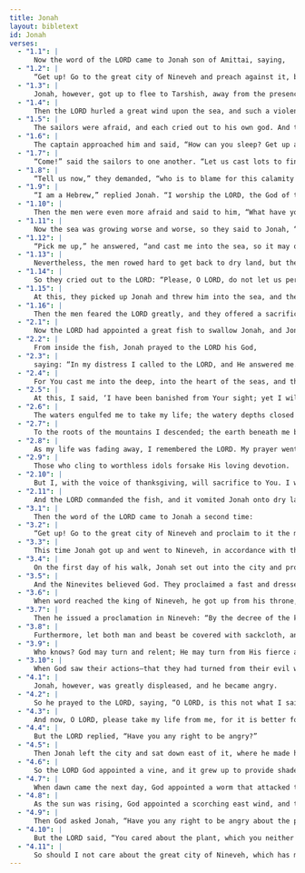 ```yaml
---
title: Jonah
layout: bibletext
id: Jonah
verses:
  - "1.1": |
      Now the word of the LORD came to Jonah son of Amittai, saying,
  - "1.2": |
      “Get up! Go to the great city of Nineveh and preach against it, because its wickedness has come up before Me.”
  - "1.3": |
      Jonah, however, got up to flee to Tarshish, away from the presence of the LORD. He went down to Joppa and found a ship bound for Tarshish. So he paid the fare and went aboard to sail for Tarshish, away from the presence of the LORD.
  - "1.4": |
      Then the LORD hurled a great wind upon the sea, and such a violent storm arose that the ship was in danger of breaking apart.
  - "1.5": |
      The sailors were afraid, and each cried out to his own god. And they threw the ship’s cargo into the sea to lighten the load. But Jonah had gone down to the lowest part of the vessel, where he lay down and fell into a deep sleep.
  - "1.6": |
      The captain approached him and said, “How can you sleep? Get up and call upon your God. Perhaps this God will consider us, so that we may not perish.”
  - "1.7": |
      “Come!” said the sailors to one another. “Let us cast lots to find out who is responsible for this calamity that is upon us.” So they cast lots, and the lot fell on Jonah.
  - "1.8": |
      “Tell us now,” they demanded, “who is to blame for this calamity that is upon us? What is your occupation, and where have you come from? What is your country, and who are your people?”
  - "1.9": |
      “I am a Hebrew,” replied Jonah. “I worship the LORD, the God of the heavens, who made the sea and the dry land.”
  - "1.10": |
      Then the men were even more afraid and said to him, “What have you done?” The men knew that he was fleeing from the presence of the LORD, because he had told them.
  - "1.11": |
      Now the sea was growing worse and worse, so they said to Jonah, “What must we do to you to calm this sea for us?”
  - "1.12": |
      “Pick me up,” he answered, “and cast me into the sea, so it may quiet down for you. For I know that I am to blame for this violent storm that has come upon you.”
  - "1.13": |
      Nevertheless, the men rowed hard to get back to dry land, but they could not, for the sea was raging against them more and more.
  - "1.14": |
      So they cried out to the LORD: “Please, O LORD, do not let us perish on account of this man’s life! Do not charge us with innocent blood! For You, O LORD, have done as You pleased.”
  - "1.15": |
      At this, they picked up Jonah and threw him into the sea, and the raging sea grew calm.
  - "1.16": |
      Then the men feared the LORD greatly, and they offered a sacrifice to the LORD and made vows to Him.
  - "2.1": |
      Now the LORD had appointed a great fish to swallow Jonah, and Jonah spent three days and three nights in the belly of the fish.
  - "2.2": |
      From inside the fish, Jonah prayed to the LORD his God,
  - "2.3": |
      saying: “In my distress I called to the LORD, and He answered me. From the belly of Sheol I called for help, and You heard my voice.
  - "2.4": |
      For You cast me into the deep, into the heart of the seas, and the current swirled about me; all Your breakers and waves swept over me.
  - "2.5": |
      At this, I said, ‘I have been banished from Your sight; yet I will look once more toward Your holy temple.’
  - "2.6": |
      The waters engulfed me to take my life; the watery depths closed around me; the seaweed wrapped around my head.
  - "2.7": |
      To the roots of the mountains I descended; the earth beneath me barred me in forever! But You raised my life from the pit, O LORD my God!
  - "2.8": |
      As my life was fading away, I remembered the LORD. My prayer went up to You, to Your holy temple.
  - "2.9": |
      Those who cling to worthless idols forsake His loving devotion.
  - "2.10": |
      But I, with the voice of thanksgiving, will sacrifice to You. I will fulfill what I have vowed. Salvation is from the LORD!”
  - "2.11": |
      And the LORD commanded the fish, and it vomited Jonah onto dry land.
  - "3.1": |
      Then the word of the LORD came to Jonah a second time:
  - "3.2": |
      “Get up! Go to the great city of Nineveh and proclaim to it the message that I give you.”
  - "3.3": |
      This time Jonah got up and went to Nineveh, in accordance with the word of the LORD. Now Nineveh was an exceedingly great city, a three-day journey to cross.
  - "3.4": |
      On the first day of his walk, Jonah set out into the city and proclaimed, “Forty more days and Nineveh will be overturned!”
  - "3.5": |
      And the Ninevites believed God. They proclaimed a fast and dressed in sackcloth, from the greatest of them to the least.
  - "3.6": |
      When word reached the king of Nineveh, he got up from his throne, took off his royal robe, covered himself with sackcloth, and sat in ashes.
  - "3.7": |
      Then he issued a proclamation in Nineveh: “By the decree of the king and his nobles: Let no man or beast, herd or flock, taste anything at all. They must not eat or drink.
  - "3.8": |
      Furthermore, let both man and beast be covered with sackcloth, and have everyone call out earnestly to God. Let each one turn from his evil ways and from the violence in his hands.
  - "3.9": |
      Who knows? God may turn and relent; He may turn from His fierce anger, so that we will not perish.”
  - "3.10": |
      When God saw their actions—that they had turned from their evil ways—He relented from the disaster He had threatened to bring upon them.
  - "4.1": |
      Jonah, however, was greatly displeased, and he became angry.
  - "4.2": |
      So he prayed to the LORD, saying, “O LORD, is this not what I said while I was still in my own country? This is why I was so quick to flee toward Tarshish. I knew that You are a gracious and compassionate God, slow to anger, abounding in loving devotion—One who relents from sending disaster.
  - "4.3": |
      And now, O LORD, please take my life from me, for it is better for me to die than to live.”
  - "4.4": |
      But the LORD replied, “Have you any right to be angry?”
  - "4.5": |
      Then Jonah left the city and sat down east of it, where he made himself a shelter and sat in its shade to see what would happen to the city.
  - "4.6": |
      So the LORD God appointed a vine, and it grew up to provide shade over Jonah’s head to ease his discomfort, and Jonah was greatly pleased with the plant.
  - "4.7": |
      When dawn came the next day, God appointed a worm that attacked the plant so that it withered.
  - "4.8": |
      As the sun was rising, God appointed a scorching east wind, and the sun beat down on Jonah’s head so that he grew faint and wished to die, saying, “It is better for me to die than to live.”
  - "4.9": |
      Then God asked Jonah, “Have you any right to be angry about the plant?” “I do,” he replied. “I am angry enough to die!”
  - "4.10": |
      But the LORD said, “You cared about the plant, which you neither tended nor made grow. It sprang up in a night and perished in a night.
  - "4.11": |
      So should I not care about the great city of Nineveh, which has more than 120,000 people who cannot tell their right hand from their left, and many cattle as well?”
---
```

